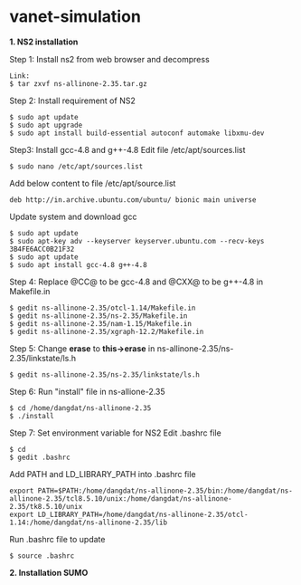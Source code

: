 # vanet-simulation

**1. NS2 installation**

Step 1: Install ns2 from web browser and decompress
```
Link: 
$ tar zxvf ns-allinone-2.35.tar.gz
```

Step 2: Install requirement of NS2
```
$ sudo apt update
$ sudo apt upgrade
$ sudo apt install build-essential autoconf automake libxmu-dev
```

Step3: Install gcc-4.8 and g++-4.8
Edit file /etc/apt/sources.list


```
$ sudo nano /etc/apt/sources.list
```

Add below content to file /etc/apt/source.list
```
deb http://in.archive.ubuntu.com/ubuntu/ bionic main universe
```

Update system and download gcc
```
$ sudo apt update
$ sudo apt-key adv --keyserver keyserver.ubuntu.com --recv-keys 3B4FE6ACC0B21F32
$ sudo apt update
$ sudo apt install gcc-4.8 g++-4.8
```

Step 4: Replace @CC@ to be gcc-4.8 and @CXX@ to be g++-4.8 in Makefile.in
```
$ gedit ns-allinone-2.35/otcl-1.14/Makefile.in
$ gedit ns-allinone-2.35/ns-2.35/Makefile.in
$ gedit ns-allinone-2.35/nam-1.15/Makefile.in
$ gedit ns-allinone-2.35/xgraph-12.2/Makefile.in
```

Step 5: Change **erase** to **this->erase** in ns-allinone-2.35/ns-2.35/linkstate/ls.h
```
$ gedit ns-allinone-2.35/ns-2.35/linkstate/ls.h
```

Step 6: Run "install" file in ns-allione-2.35
```
$ cd /home/dangdat/ns-allinone-2.35
$ ./install
```

Step 7: Set environment variable for NS2
Edit .bashrc file
```
$ cd
$ gedit .bashrc
```

Add PATH and LD_LIBRARY_PATH into .bashrc file
```
export PATH=$PATH:/home/dangdat/ns-allinone-2.35/bin:/home/dangdat/ns-allinone-2.35/tcl8.5.10/unix:/home/dangdat/ns-allinone-2.35/tk8.5.10/unix
export LD_LIBRARY_PATH=/home/dangdat/ns-allinone-2.35/otcl-1.14:/home/dangdat/ns-allinone-2.35/lib

```

Run .bashrc file to update
```
$ source .bashrc
```

**2. Installation SUMO**

